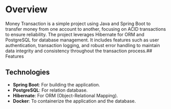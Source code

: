 # Overview
Money Transaction is a simple project using Java and Spring Boot to transfer money from one account to another, focusing on ACID transactions to ensure reliability. The project leverages Hibernate for ORM and PostgreSQL for database management. It includes features such as user authentication, transaction logging, and robust error handling to maintain data integrity and consistency throughout the transaction process.## Features

## Technologies
- **Spring Boot**: For building the application.
- **PostgreSQL**: For relation database.
- **Hibernate**: For ORM (Object-Relational Mapping).
- **Docker**: To containerize the application and the database.


